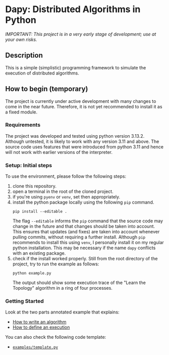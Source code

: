 # Dapy: Distributed Algorithms in Python

<p style="font-style:italic">
IMPORTANT:
This project is in a very early stage of development; use at your own risks.
</p>

## Description

This is a simple (simplistic) programming framework to simulate the execution of distributed algorithms.



## How to begin (temporary)

The project is currently under active development with many changes to come in the near future.
Therefore, it is not yet recommended to install it as a fixed module.

### Requirements

The project was developed and tested using python version 3.13.2.
Although untested, it is likely to work with any version 3.11 and above.
The source code uses features that were introduced from python 3.11 and hence will not work with earlier versions of the interpreter.

### Setup: Initial steps

To use the environment, please follow the following steps:

1. clone this repository.
1. open a terminal in the root of the cloned project.
1. if you're using `pyenv` or `venv`, set then appropriately.
1. install the python package locally using the following `pip` command.
    ```shell
    pip install --editable .
    ```
    The flag `--editable` informs the `pip` command that the source code may change in the future and that changes should be taken into account. 
    This ensures that updates (and fixes) are taken into account whenever pulling commits, without requiring a further install.
    Although `pip` recommends to install this using `venv`, I personally install it on my regular python installation.
    This may be necessary if the name `dapy` conflicts with an existing package.
1. check if the install worked properly.
    Still from the root directory of the project, try to run the example as follows:
    ```shell
    python example.py
    ```
    The output should show some execution trace of the "Learn the Topology" algorithm in a ring of four processes.

### Getting Started

Look at the two parts annotated example that explains:
* [How to write an algorithm](docs/sample-algorithm.md)
* [How to define an execution](docs/sample-execution.md)

You can also check the following code template:
* [`examples/template.py`](examples/template.py)
